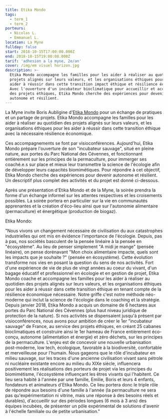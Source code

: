 ```yaml
---
title: Etika Mondo
tags:
  - term_1
  - term_2
porteurs:
  - Nicolas L.
  - Emmanuel L.
location: La Myne
fullday: false
start: 2018-10-15T17:00:00.000Z
end: 2018-10-15T19:00:08.000Z
tarif: 'adhesion a la myne, 2e/an'
cover: /img/em visuel horizon.jpg
description: >-
  Etika Mondo accompagne les familles pour les aider à réaliser au quotidien des
  projets alignés sur leurs valeurs, et les organisations éthiques pour les
  aider à réussir dans cette transition impact éthique et résilience économique.
  Avec l'ouverture d'un incubateur bioclimatique pour accueillir et accompagner
  des projets éthiques, Etika Mondo cherche des expériences pour devenir
  autonome et résilient.
---
```

La Myne invite Boris Aubligine d'[Etika Mondo](https://www.facebook.com/EtikaMondo) pour un échange de pratiques et un partage de projets. Etika Mondo accompagne les familles pour les aider à réaliser au quotidien des projets alignés sur leurs valeurs, et les organisations éthiques pour les aider à réussir dans cette transition éthique avec la nécessaire résilience économique.

Ces accompagnements se font par visioconférences. Aujourd'hui, Etika Mondo prépare l'ouverture de son "incubateur sauvage", situé en pleine nature, aux portes du Parc National des Cévennes, et fonctionnant entièrement sur les principes de la permaculture, pour immerger ses coaché.e.s sur place et mieux leur transmettre la science de l'écologie afin de développer leurs capacités biomimétiques. Pour répondre à cet objectif, Etika Mondo cherche des expériences pour devenir autonome et résilient. Un descriptif plus complet des activités et du projet est donné ci-dessous.

Après une présentation d'Etika Mondo et de la Myne, la soirée prendra la forme d'un échange informel sur les attentes respectives et les croisements possibles. La soirée portera en particulier sur la vie en communautés apprenantes et la création d'éco-lieu ainsi que sur l'autonomie alimentaire (permaculture) et énergétique (production de biogaz).

Etika Mondo:

"Nous vivons un changement nécessaire de civilisation du aux catastrophes industrielles qui ont mis en évidence l'importance de l'écologie. Depuis, pas à pas, nos sociétés basculent de la pensée linéaire à la pensée en "écosystème". Au lieu de penser simplement "A midi je mange" (pensée linéaire), on pense dorénavant "Mon choix alimentaire impacte, quels sont les impacts que je souhaite ?" (pensée en écosystème). Cette évolution transforme nos vies en posant la question du sens de nos activités. Fort d'une expérience de vie de plus de vingt années au coeur du vivant, d'un bagage éducatif et professionnel en écologie et en gestion de projet, Etika Mondo coache et accompagne les familles pour les aider à réaliser au quotidien des projets alignés sur leurs valeurs, et les organisations éthiques pour les aider à réussir dans cette transition éthique en tenant compte de la résilience économique nécessaire. Notre griffe c'est notre méthode néo-moderne qui inclut la science de l'écologie dans le coaching et la stratégie. Depuis janvier 2018, Etika Mondo a acquis un domaine de 6 hectares aux portes du Parc National des Cévennes (plus haut niveau juridique de protection de la nature). Si nos activités se dispensaient jusqu'à présent par visioconférences, nous avons pour ambition de créer le 1er "incubateur sauvage" de France, au service des projets éthiques, en créant 25 cabanes bioclimatiques et construire ainsi le 1er hameau de France entièrement éco-conçu, autonome (alimentation et énergie) et zéro déchets, sur les principes de la permaculture. L'enjeu est de concevoir une nouvelle urbanisation post-moderne, low tech, écologique, favorable à la biodiversité, confortable et merveilleuse pour l'humain. Nous gageons que le rôle d'incubateur en milieu sauvage, sur les traces d'une ancienne civilisation vivant sans pétrole ni nucléaire existante encore au milieu du XIXe siècle, influencera positivement les réalisations des porteurs de projet via les principes du biomimétisme, l'écosystème influençant les êtres vivants qui l'habitent. Ce lieu sera habité à l'année par une famille, Emilie, Boris et leurs 4 enfants, fondateurs et animateurs d'Etika Mondo. Ce lieu portera donc le triple rôle de répondre aux besoins d'une famille à l'année (la permaculture ne sera pas qu'expérimentation ni vitrine, mais une réponse à des besoins réels et durables), d'accueillir sur des périodes longues (6 mois à 3 ans) des équipes incubées, de présenter un pôle expérimental de solutions d'avenir à l'échelle familiale ou de petite urbanisation."
